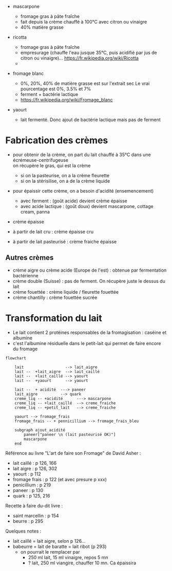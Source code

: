 - mascarpone
    - fromage gras à pâte fraîche
    - fait depuis la crème chauffé à 100°C avec citron ou vinaigre
    - 40% matière grasse
- ricotta
    - fromage gras à pâte fraîche
    - empresurage (chauffe l'eau jusque 35°C, puis acidifié par jus de citron ou vinaigre)... https://fr.wikipedia.org/wiki/Ricotta
    - 
- fromage blanc
    - 0%, 20%, 40% de matière grasse est sur l'extrait sec
    Le vrai pourcentage est 0%, 3.5% et 7%
    - ferment + bactérie lactique
    - https://fr.wikipedia.org/wiki/Fromage_blanc

- yaourt 
    - lait fermenté. Donc ajout de bactérie lactique mais pas de ferment

# Fabrication des crèmes

- pour obtenir de la crème, on part du lait chauffé à 35°C dans une écrémeuse-centrifugeuse  
on récupère le gras, qui est la crème
    - si on la pasteurise, on a la crème fleurette
    - si on la stérisilise, on a de la crème liquide

- pour épaissir cette crème, on a besoin d'acidité (ensemencement)
    - avec ferment : (goût acide) devient crème épaisse
    - avec acide lactique : (goût doux) devient mascarpone, cottage cream, panna

- crème épaisse  
- à partir de lait cru : crème épaisse cru
- à partir de lait pasteurisé : crème fraiche épaisse

## Autres crèmes

- crème aigre ou crème acide (Europe de l'est) : obtenue par fermentation bactérienne
- crème double (Suisse) : pas de ferment. On récupère juste le dessus du lait
- crème fouettée : crème liquide / fleurette fouettée
- crème chantilly : crème fouettée sucrée

# Transformation du lait

- Le lait contient 2 protéines responsables de la fromagisation : caséine et albumine
- c'est l'albumine résiduelle dans le petit-lait qui permet de faire encore du fromage

```mermaid
flowchart 
    
    lait                  --> lait_aigre
    lait --  +lait_aigre  --> lait_caillé
    lait --  +lait_caillé --> yaourt
    lait --  +yaourt      --> yaourt
    
    lait --  + acidité  ---> paneer
    lait_aigre          --> quark
    creme_liq -- +acidité      ---> mascarpone
    creme_liq -- +lait_caillé  --> creme_fraiche
    creme_liq -- +petit_lait   --> creme_fraiche

    yaourt --> fromage_frais
    fromage_frais -- + pennicillium --> fromage_frais_bleu

    subgraph ajout_acidité
        paneer["paneer \n (lait pasteurisé OK)"]
        mascarpone
    end

```

Référence au livre "L'art de faire son Fromage" de David Asher :
- lait caillé   : p 126, 166
- lait aigre    : p 126, 302
- yaourt        : p 112
- fromage frais : p 122 (et avec presure p xxx)
- penicillium   : p 219
- paneer        : p 130
- quark         : p 125, 216

Recette à faire du-dit livre :
- saint marcellin : p 154
- beurre          : p 295


Quelques notes :
- lait caillé = lait aigre, selon p 126...
- babeurre = lait de baratte = lait ribot (p 293)
    - on pourrait le remplacer par
        -  250 ml lait, 15 ml vinaigre, repos 5 mn
        -  ? lait, 250 ml viangire, chauffer 10 mn. Ca épaissira